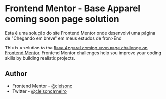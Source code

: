 # Frontend Mentor - Base Apparel coming soon page solution

Esta é uma solução do site Frontend Mentor onde desenvolvi uma página de "Chegando em breve" em meus estudos de front-End

This is a solution to the [Base Apparel coming soon page challenge on Frontend Mentor](https://www.frontendmentor.io/challenges/base-apparel-coming-soon-page-5d46b47f8db8a7063f9331a0). Frontend Mentor challenges help you improve your coding skills by building realistic projects. 

## Author

- Frontend Mentor - [@cleisonc](https://www.frontendmentor.io/profile/cleisonc)
- Twitter - [@cleisoncarneiro](https://www.twitter.com/cleisoncarneiro)

